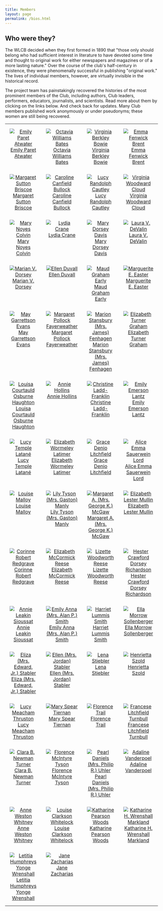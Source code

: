 ```yaml
---
title: Members
layout: page
permalink: /bios.html
---
```

<style>
    td, th {
        width: 120px;
        height: 120px;
        padding: 15px;
        text-align: center;
        vertical-align: top;
    }
</style>
## Who were they?

The WLCB decided when they first formed in 1890 that "those only should belong who had sufficient interest in literature to have devoted some time and thought to original work for either newspapers and magazines or of a more lasting nature." Over the course of the club's half-century in existence, they were phenomenally successful in publishing "original work." The lives of individual members, however, are virtually invisible in the historical record. 

The project team has painstakingly recovered the histories of the most prominent members of the Club, including authors, Club leaders, performers, educators, journalists, and scientists. Read more about them by clicking on the links below. And check back for updates. Many Club members published work anonymously or under pseudonyms; these women are still being recovered. 

<table>
<tr>
    <td><a href="https://wlcb.github.io/archive/EmilyAtwater.html"><img src="https://wlcb.github.io/archive/assets/img/EmilyAtwater.jpg" alt="Emily Paret Atwater"><br />Emily Paret Atwater</a></td>
    <td><a href="https://wlcb.github.io/archive/OctaviaBates.html"><img src="https://wlcb.github.io/archive/assets/img/OctaviaBates.jpg" alt="Octavia Williams Bates"><br />Octavia Williams Bates</a></td>
    <td><a href="https://wlcb.github.io/archive/VirginiaBowie.html"><img src="https://wlcb.github.io/archive/assets/img/VirginiaBowie.jpg" alt="Virginia Berkley Bowie"><br />Virginia Berkley Bowie</a></td>
    <td><a href="https://wlcb.github.io/archive/EmmaBrent.html"><img src="https://wlcb.github.io/archive/assets/img/NoBioImage.jpg" alt="Emma Fenwick Brent"><br />Emma Fenwick Brent</a></td>
</tr>
<tr>
    <td><a href="https://wlcb.github.io/archive//MargaretBriscoe.html"><img src="https://wlcb.github.io/archive/assets/img/MargaretBriscoe.jpg" alt="Margaret Sutton Briscoe"><br />Margaret Sutton Briscoe</a></td>
    <td><a href="https://wlcb.github.io/archive/CarolineBullock.html"><img src="https://wlcb.github.io/archive/assets/img/NoBioImage.jpg" alt="Caroline Canfield Bullock"><br />Caroline Canfield Bullock</a></td>
    <td><a href="https://wlcb.github.io/archive//LucyCautley.html"><img src="https://wlcb.github.io/archive/assets/img/LucyCautley.jpg" alt="Lucy Randolph Cautley"><br />Lucy Randolph Cautley</a></td>
    <td><a href="https://wlcb.github.io/archive/VirginiaCloud.html"><img src="https://wlcb.github.io/archive/assets/img/VirginiaCloud.jpg" alt="Virginia Woodward Cloud"><br />Virginia Woodward Cloud</a></td>
</tr>
<tr>
    <td><a href="https://wlcb.github.io/archive/MaryColvin.html"><img src="https://wlcb.github.io/archive/assets/img/NoBioImage.jpg" alt="Mary Noyes Colvin"><br />Mary Noyes Colvin</a></td>
    <td><a href="https://wlcb.github.io/archive/LydiaCrane.html"><img src="https://wlcb.github.io/archive/assets/img/LydiaCrane.jpg" alt="Lydia Crane"><br />Lydia Crane</a></td>
    <td><a href="https://wlcb.github.io/archive/MaryDavis.html"><img src="https://wlcb.github.io/archive/assets/img/MaryDavis.jpg" alt="Mary Dorsey Davis"><br />Mary Dorsey Davis</a></td>
    <td><a href="https://wlcb.github.io/archive//LauraDeValin.html"><img src="https://wlcb.github.io/archive/assets/img/NoBioImage.jpg" alt="Laura V. DeValin"><br />Laura V. DeValin</a></td>
</tr>
<tr>
    <td><a href="https://wlcb.github.io/archive/MarianDorsey.html"><img src="https://wlcb.github.io/archive/assets/img/MarianDorsey.jpg" alt="Marian V. Dorsey"><br />Marian V. Dorsey</a></td>
    <td><a href="https://wlcb.github.io/archive/EllenDuvall.html"><img src="https://wlcb.github.io/archive/assets/img/NoBioImage.jpg" alt="Ellen Duvall"><br />Ellen Duvall</a></td>
    <td><a href="https://wlcb.github.io/archive/MaudEarly.html"><img src="https://wlcb.github.io/archive/assets/img/MaudEarly.jpg" alt="Maud Graham Early"><br />Maud Graham Early</a></td>
    <td><a href="https://wlcb.github.io/archive/MargueriteEaster.html"><img src="https://wlcb.github.io/archive/assets/img/MagueriteEaster.jpg" alt="Marguerite E. Easter"><br />Marguerite E. Easter</a></td>
</tr>
<tr>
    <td><a href="https://wlcb.github.io/archive/MayEvans.html"><img src="https://wlcb.github.io/archive/assets/img/MayEvans.jpg" alt="May Garrettson Evans"><br />May Garrettson Evans</a></td>
    <td><a href="https://wlcb.github.io/archive/MargaretFayerweather.html"><img src="https://wlcb.github.io/archive/assets/img/NoBioImage.jpg" alt="Margaret Pollock Fayerweather"><br />Margaret Pollock Fayerweather</a></td>
    <td><a href="https://wlcb.github.io/archive/MarionFenhagen.html"><img src="https://wlcb.github.io/archive/assets/img/NoBioImage.jpg" alt="Marion Stansbury (Mrs. James) Fenhagen"><br />Marion Stansbury (Mrs. James) Fenhagen</a></td>    
    <td><a href="https://wlcb.github.io/archive/ElizabethGraham.html"><img src="https://wlcb.github.io/archive/assets/img/ElizabethGraham.jpg" alt="Elizabeth Turner Graham"><br />Elizabeth Turner Graham</a></td>
</tr>
<tr>
    <td><a href="https://wlcb.github.io/archive/LouisaHaughton.html"><img src="https://wlcb.github.io/archive/assets/img/LouisaHaughton.jpg" alt="Louisa Courtauld Osburne Haughton"><br />Louisa Courtauld Osburne Haughton</a></td>
    <td><a href="https://wlcb.github.io/archive/AnnieHollins.html"><img src="https://wlcb.github.io/archive/assets/img/NoBioImage.jpg" alt="Annie Hollins"><br />Annie Hollins</a></td>
    <td><a href="https://wlcb.github.io/archive/ChristineLaddFranklin.html"><img src="https://wlcb.github.io/archive/assets/img/ChristineLaddFranklin.jpg" alt="Christine Ladd-Franklin"><br />Christine Ladd-Franklin</a></td>    
    <td><a href="https://wlcb.github.io/archive/EmilyLantz.html"><img src="https://wlcb.github.io/archive/assets/img/NoBioImage.jpg" alt="Emily Emerson Lantz"><br />Emily Emerson Lantz</a></td> 
</tr>
<tr>
    <td><a href="https://wlcb.github.io/archive/LucyLatane.html"><img src="https://wlcb.github.io/archive/assets/img/NoBioImage.jpg" alt="Lucy Temple Latané"><br />Lucy Temple Latané</a></td> 
    <td><a href="https://wlcb.github.io/archive/ElizabethLatimer.html"><img src="https://wlcb.github.io/archive/assets/img/ElizabethLatimer.jpg" alt="Elizabeth Wormeley Latimer"><br />Elizabeth Wormeley Latimer</a></td>
    <td><a href="https://wlcb.github.io/archive/GraceLitchfield.html"><img src="https://wlcb.github.io/archive/assets/img/GraceLitchfield.jpg" alt="Grace Denio Litchfield"><br />Grace Denio Litchfield</a></td>    
    <td><a href="https://wlcb.github.io/archive/AliceLord.html"><img src="https://wlcb.github.io/archive/assets/img/AliceLord.jpg" alt="Alice Emma Sauerwein Lord"><br />Alice Emma Sauerwein Lord</a></td> 
</tr>
<tr>
    <td><a href="https://wlcb.github.io/archive/LouiseMalloy.html"><img src="https://wlcb.github.io/archive/assets/img/LouiseMalloy.jpg" alt="Louise Malloy"><br />Louise Malloy</a></td> 
    <td><a href="https://wlcb.github.io/archive/LilyManly.html"><img src="https://wlcb.github.io/archive/assets/img/NoBioImage.jpg" alt="Lily Tyson (Mrs. Gaston) Manly"><br />Lily Tyson (Mrs. Gaston) Manly</a></td>
    <td><a href="https://wlcb.github.io/archive/MargaretMcGaw.html"><img src="https://wlcb.github.io/archive/assets/img/NoBioImage.jpg" alt="Margaret A. (Mrs. George K.) McGaw"><br />Margaret A. (Mrs. George K.) McGaw</a></td>  
    <td><a href="https://wlcb.github.io/archive/ElizabethMullin.html"><img src="https://wlcb.github.io/archive/assets/img/ElizabethMullin.jpg" alt="Elizabeth Lester Mullin"><br />Elizabeth Lester Mullin</a></td> 
</tr>
<tr>
    <td><a href="https://wlcb.github.io/archive/CorinneRedgrave.html"><img src="https://wlcb.github.io/archive/assets/img/CorinneRedgrave.jpg" alt="Corinne Robert Redgrave"><br />Corinne Robert Redgrave</a></td>
    <td><a href="https://wlcb.github.io/archive/ElizabethReese.html"><img src="https://wlcb.github.io/archive/assets/img/NoBioImage.jpg" alt="Elizabeth McCormick Reese"><br />Elizabeth McCormick Reese</a></td>
    <td><a href="https://wlcb.github.io/archive/LizetteReese.html"><img src="https://wlcb.github.io/archive/assets/img/LizetteReese.jpg" alt="Lizette Woodworth Reese"><br />Lizette Woodworth Reese</a></td>
    <td><a href="https://wlcb.github.io/archive/HesterRichardson.html"><img src="https://wlcb.github.io/archive/assets/img/HesterRichardson.jpg" alt="Hester Crawford Dorsey Richardson"><br />Hester Crawford Dorsey Richardson</a></td>
</tr>
<tr>
    <td><a href="https://wlcb.github.io/archive/AnnieSioussat.html"><img src="https://wlcb.github.io/archive/assets/img/AnnieSioussat.jpg" alt="Annie Leakin Sioussat"><br />Annie Leakin Sioussat</a></td>
    <td><a href="https://wlcb.github.io/archive/EmilySmith.html"><img src="https://wlcb.github.io/archive/assets/img/NoBioImage.jpg" alt="Emily Anna (Mrs. Alan P.) Smith"><br />Emily Anna (Mrs. Alan P.) Smith</a></td>
    <td><a href="https://wlcb.github.io/archive/HarrietSmith.html"><img src="https://wlcb.github.io/archive/assets/img/HarrietSmith.jpg" alt="Harriet Lummis Smith"><br />Harriet Lummis Smith</a></td>
<td><a href="https://wlcb.github.io/archive/EllaSollenberger.html"><img src="https://wlcb.github.io/archive/assets/img/NoBioImage.jpg" alt="Ella Morrow Sollenberger"><br />Ella Morrow Sollenberger</a></td>
</tr>
<tr>
    <td><a href="https://wlcb.github.io/archive/ElizaStabler.html"><img src="https://wlcb.github.io/archive/assets/img/NoBioImage.jpg" alt="Eliza (Mrs. Edward, Jr.) Stabler"><br />Eliza (Mrs. Edward, Jr.) Stabler</a></td>
    <td><a href="https://wlcb.github.io/archive/EllenStabler.html"><img src="https://wlcb.github.io/archive/assets/img/NoBioImage.jpg" alt="Ellen (Mrs. Jordan) Stabler"><br />Ellen (Mrs. Jordan) Stabler</a></td>
    <td><a href="https://wlcb.github.io/archive/LenaStiebler.html"><img src="https://wlcb.github.io/archive/assets/img/LenaStiebler.jpg" alt="Lena Stiebler"><br />Lena Stiebler</a></td>
<td><a href="https://wlcb.github.io/archive/HenriettaSzold.html"><img src="https://wlcb.github.io/archive/assets/img/HenriettaSzold.jpg" alt="Henrietta Szold"><br />Henrietta Szold</a></td>
</tr>
<tr>
    <td><a href="https://wlcb.github.io/archive/LucyThruston.html"><img src="https://wlcb.github.io/archive/assets/img/LucyThruston.jpg" alt="Lucy Meacham Thruston"><br />Lucy Meacham Thruston</a></td>
    <td><a href="https://wlcb.github.io/archive/MaryTiernan.html"><img src="https://wlcb.github.io/archive/assets/img/MaryTiernan.jpg" alt="Mary Spear Tiernan"><br />Mary Spear Tiernan</a></td>
    <td><a href="https://wlcb.github.io/archive/FlorenceTrail.html"><img src="https://wlcb.github.io/archive/assets/img/FlorenceTrail.jpg" alt="Florence Trail"><br />Florence Trail</a></td>
<td><a href="https://wlcb.github.io/archive/FranceseTurnbull.html"><img src="https://wlcb.github.io/archive/assets/img/FranceseTurnbull.jpg" alt="Francese Litchfield Turnbull"><br />Francese Litchfield Turnbull</a></td>
</tr>
<tr>
    <td><a href="https://wlcb.github.io/archive/ClaraTurner.html"><img src="https://wlcb.github.io/archive/assets/img/ClaraTurner.jpg" alt="Clara B. Newman Turner"><br />Clara B. Newman Turner</a></td>
    <td><a href="https://wlcb.github.io/archive/FlorenceTyson.html"><img src="https://wlcb.github.io/archive/assets/img/NoBioImage.jpg" alt="Florence McIntyre Tyson"><br />Florence McIntyre Tyson</a></td>
    <td><a href="https://wlcb.github.io/archive/PearlUhler.html"><img src="https://wlcb.github.io/archive/assets/img/NoBioImage.jpg" alt="Pearl Daniels (Mrs. Philip R.) Uhler"><br />Pearl Daniels (Mrs. Philip R.) Uhler</a></td>
    <td><a href="https://wlcb.github.io/archive/AdalineVanderpoel.html"><img src="https://wlcb.github.io/archive/assets/img/AdalineVanderpoel.jpg" alt="Adaline Vanderpoel"><br />Adaline Vanderpoel</a></td>
</tr>
<tr>
    <td><a href="https://wlcb.github.io/archive/AnneWhitney.html"><img src="https://wlcb.github.io/archive/assets/img/AnneWhitney.jpg" alt="Anne Weston Whitney"><br />Anne Weston Whitney</a></td>
    <td><a href="https://wlcb.github.io/archive/LouiseWhitelock.html"><img src="https://wlcb.github.io/archive/assets/img/LouiseWhitelock.jpg" alt="Louise Clarkson Whitelock"><br />Louise Clarkson Whitelock</a></td>
    <td><a href="https://wlcb.github.io/archive/KatharineWoods.html"><img src="https://wlcb.github.io/archive/assets/img/KatharineWoods.jpg" alt="Katharine Pearson Woods"><br />Katharine Pearson Woods</a></td>
    <td><a href="https://wlcb.github.io/archive/KatharineMarkland.html"><img src="https://wlcb.github.io/archive/assets/img/NoBioImage.jpg" alt="Katharine H. Wrenshall Markland"><br />Katharine H. Wrenshall Markland</a></td>
</tr>
    <tr>
    <td><a href="https://wlcb.github.io/archive/LetitiaWrenshall.html"><img src="https://wlcb.github.io/archive/assets/img/LetitiaWrenshall.jpg" alt="Letitia Humphreys Yonge Wrenshall"><br />Letitia Humphreys Yonge Wrenshall</a></td>
    <td><a href="https://wlcb.github.io/archive/JaneZacharias.html"><img src="https://wlcb.github.io/archive/assets/img/NoBioImage.jpg" alt="Jane Zacharias"><br />Jane Zacharias</a></td>
    <td></td>
    <td></td>
</tr>
</table>
